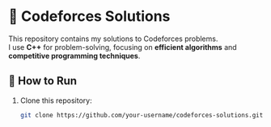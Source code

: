 # 🚀 Codeforces Solutions

This repository contains my solutions to Codeforces problems.  
I use **C++** for problem-solving, focusing on **efficient algorithms** and **competitive programming techniques**.  

## 🔧 How to Run
1. Clone this repository:  
   ```bash
   git clone https://github.com/your-username/codeforces-solutions.git
